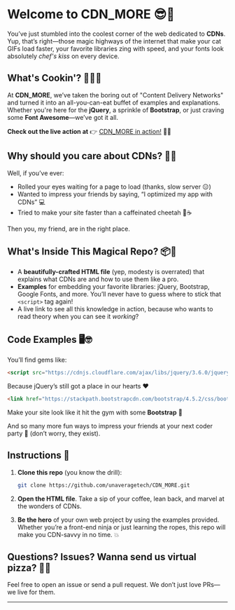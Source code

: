 # Welcome to **CDN_MORE** 😎🚀

You’ve just stumbled into the coolest corner of the web dedicated to **CDNs**. Yup, that’s right—those magic highways of the internet that make your cat GIFs load faster, your favorite libraries zing with speed, and your fonts look absolutely *chef's kiss* on every device. 

## What's Cookin'? 👩‍🍳🍲

At **CDN_MORE**, we’ve taken the boring out of "Content Delivery Networks" and turned it into an all-you-can-eat buffet of examples and explanations. Whether you're here for the **jQuery**, a sprinkle of **Bootstrap**, or just craving some **Font Awesome**—we’ve got it all.

**Check out the live action at** 👉 [CDN_MORE in action!](https://unaveragetech.github.io/CDN_MORE/) 🚀✨

## Why should you care about CDNs? 🤔💡

Well, if you’ve ever:
- Rolled your eyes waiting for a page to load (thanks, slow server 😑)
- Wanted to impress your friends by saying, “I optimized my app with CDNs” 💻
- Tried to make your site faster than a caffeinated cheetah 🐆☕

Then you, my friend, are in the right place.

## What's Inside This Magical Repo? 📦🎩

- A **beautifully-crafted HTML file** (yep, modesty is overrated) that explains what CDNs are and how to use them like a pro.
- **Examples** for embedding your favorite libraries: jQuery, Bootstrap, Google Fonts, and more. You’ll never have to guess where to stick that `<script>` tag again!
- A live link to see all this knowledge in action, because who wants to read theory when you can see it *working*?

## Code Examples 🖥️🤓

You’ll find gems like:
```html
<script src="https://cdnjs.cloudflare.com/ajax/libs/jquery/3.6.0/jquery.min.js"></script>
```
Because jQuery’s still got a place in our hearts ❤️

```html
<link href="https://stackpath.bootstrapcdn.com/bootstrap/4.5.2/css/bootstrap.min.css" rel="stylesheet">
```
Make your site look like it hit the gym with some **Bootstrap** 💪

And so many more fun ways to impress your friends at your next coder party 🎉 (don’t worry, they exist).

## Instructions 📜

1. **Clone this repo** (you know the drill):
   ```bash
   git clone https://github.com/unaveragetech/CDN_MORE.git
   ```

2. **Open the HTML file**. Take a sip of your coffee, lean back, and marvel at the wonders of CDNs.

3. **Be the hero** of your own web project by using the examples provided. Whether you’re a front-end ninja or just learning the ropes, this repo will make you CDN-savvy in no time. 💥

## Questions? Issues? Wanna send us virtual pizza? 🍕🤩

Feel free to open an issue or send a pull request. We don’t just love PRs—we live for them. 

---

